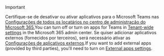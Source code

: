 > [!IMPORTANT]
> <span data-ttu-id="239da-101">Certifique-se de desativar ou ativar aplicativos para o Microsoft Teams nas [Configurações de todos os locatários no centro de administração do Microsoft 365.](../enable-features-office-365.md#tenant-wide-settings-in-the-microsoft-365-admin-center)</span><span class="sxs-lookup"><span data-stu-id="239da-101">You can turn off or turn on apps for Teams in [Tenant-wide settings](../enable-features-office-365.md#tenant-wide-settings-in-the-microsoft-365-admin-center) in the Microsoft 365 admin center.</span></span> <span data-ttu-id="239da-102">Se quiser adicionar aplicativos externos (fornecidos por terceiros), será necessário ativar as [Configurações de aplicativos externos](../enable-features-office-365.md#external-apps).</span><span class="sxs-lookup"><span data-stu-id="239da-102">If you want to add external apps (provided by third parties), you'll need to turn on [External apps settings](../enable-features-office-365.md#external-apps).</span></span>
